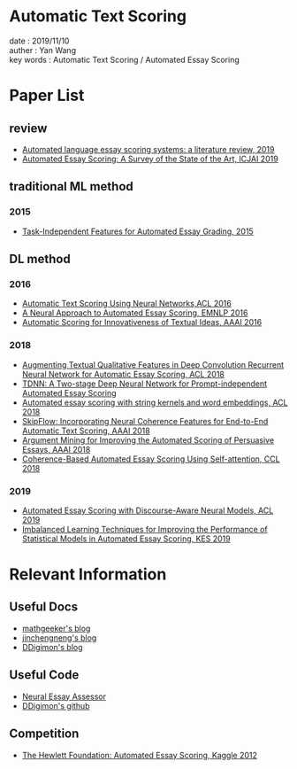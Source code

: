 # Automatic Text Scoring
date : 2019/11/10<br>
auther : Yan Wang<br>
key words : Automatic Text Scoring / Automated Essay Scoring

# Paper List
## review
- [Automated language essay scoring systems: a literature review, 2019](https://peerj.com/articles/cs-208/#)
- [Automated Essay Scoring: A Survey of the State of the Art, ICJAI 2019](https://www.ijcai.org/proceedings/2019/879)

## traditional ML method
### 2015
- [Task-Independent Features for Automated Essay Grading, 2015 ](https://www.researchgate.net/publication/278383803_Task-Independent_Features_for_Automated_Essay_Grading)

## DL method
### 2016
- [Automatic Text Scoring Using Neural Networks,ACL 2016](https://arxiv.org/abs/1606.04289)
- [A Neural Approach to Automated Essay Scoring, EMNLP 2016](https://www.aclweb.org/anthology/D16-1193/)
- [Automatic Scoring for Innovativeness of Textual  Ideas, AAAI 2016 ](https://www.aaai.org/ocs/index.php/WS/AAAIW16/paper/view/12663)
### 2018
- [Augmenting Textual Qualitative Features in Deep Convolution Recurrent Neural Network for Automatic Essay Scoring, ACL 2018](https://www.aclweb.org/anthology/W18-3713/)
- [TDNN: A Two-stage Deep Neural Network for Prompt-independent Automated Essay Scoring](https://www.aclweb.org/anthology/P18-1100/)
- [Automated essay scoring with string kernels and word embeddings, ACL 2018](https://www.aclweb.org/anthology/P18-2080/)
- [SkipFlow: Incorporating Neural Coherence Features for End-to-End Automatic Text Scoring, AAAI 2018 ](https://www.aaai.org/ocs/index.php/AAAI/AAAI18/paper/view/16431)
- [Argument Mining for Improving the Automated Scoring of Persuasive Essays, AAAI 2018](https://www.aaai.org/ocs/index.php/AAAI/AAAI18/paper/view/16447)
- [Coherence-Based Automated Essay Scoring Using Self-attention, CCL 2018](https://link.springer.com/chapter/10.1007%2F978-3-030-01716-3_32)
### 2019
- [Automated Essay Scoring with Discourse-Aware Neural Models, ACL 2019 ](https://www.aclweb.org/anthology/W19-4450/)
- [Imbalanced Learning Techniques for Improving the Performance of Statistical Models in Automated Essay Scoring, KES 2019](https://www.sciencedirect.com/science/article/pii/S187705091931422X?via%3Dihub)


# Relevant Information
## Useful Docs
- [mathgeeker's blog ](https://www.mathgeeker.com/2018/05/04/auto-scoring-0/)
- [jinchengneng's blog ](https://jinchengneng.github.io/2018/02/10/TAIL%20CAMP%20NLP%20Task2/)
- [DDigimon's blog](https://my.oschina.net/DDigimon/blog/1622301)

## Useful Code
- [Neural Essay Assessor](https://github.com/nusnlp/nea)
- [DDigimon's github](https://github.com/DDigimon/TCAMP-WEEK2)

## Competition
- [The Hewlett Foundation: Automated Essay Scoring, Kaggle 2012](https://www.kaggle.com/c/asap-aes/overview)
